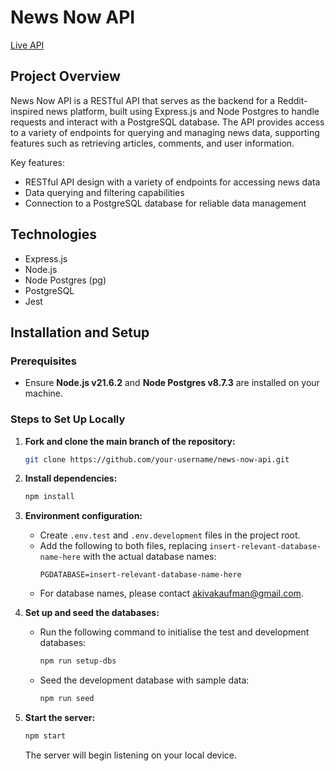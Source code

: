 # News Now API

[Live API](https://news-now.onrender.com/)

## Project Overview

News Now API is a RESTful API that serves as the backend for a Reddit-inspired news platform, built using Express.js and Node Postgres to handle requests and interact with a PostgreSQL database. The API provides access to a variety of endpoints for querying and managing news data, supporting features such as retrieving articles, comments, and user information.

Key features:

- RESTful API design with a variety of endpoints for accessing news data
- Data querying and filtering capabilities
- Connection to a PostgreSQL database for reliable data management

## Technologies

- Express.js
- Node.js
- Node Postgres (pg)
- PostgreSQL
- Jest

## Installation and Setup

### Prerequisites

- Ensure **Node.js v21.6.2** and **Node Postgres v8.7.3** are installed on your machine.

### Steps to Set Up Locally

1. **Fork and clone the main branch of the repository:**
   ```bash
   git clone https://github.com/your-username/news-now-api.git
   ```

2. **Install dependencies:**
   ```bash
   npm install
   ```

3. **Environment configuration:**
   - Create `.env.test` and `.env.development` files in the project root.
   - Add the following to both files, replacing `insert-relevant-database-name-here` with the actual database names:
     ```plaintext
     PGDATABASE=insert-relevant-database-name-here
     ```
   - For database names, please contact [akivakaufman@gmail.com](mailto:akivakaufman@gmail.com).

4. **Set up and seed the databases:**
   - Run the following command to initialise the test and development databases:
     ```bash
     npm run setup-dbs
     ```
   - Seed the development database with sample data:
     ```bash
     npm run seed
     ```

5. **Start the server:**
   ```bash
   npm start
   ```
   The server will begin listening on your local device.
